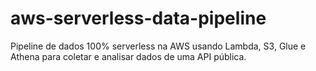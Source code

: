 # aws-serverless-data-pipeline
Pipeline de dados 100% serverless na AWS usando Lambda, S3, Glue e Athena para coletar e analisar dados de uma API pública.
